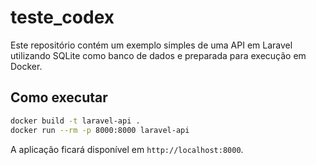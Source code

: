 # teste_codex

Este repositório contém um exemplo simples de uma API em Laravel utilizando
SQLite como banco de dados e preparada para execução em Docker.

## Como executar

```bash
docker build -t laravel-api .
docker run --rm -p 8000:8000 laravel-api
```

A aplicação ficará disponível em `http://localhost:8000`.
